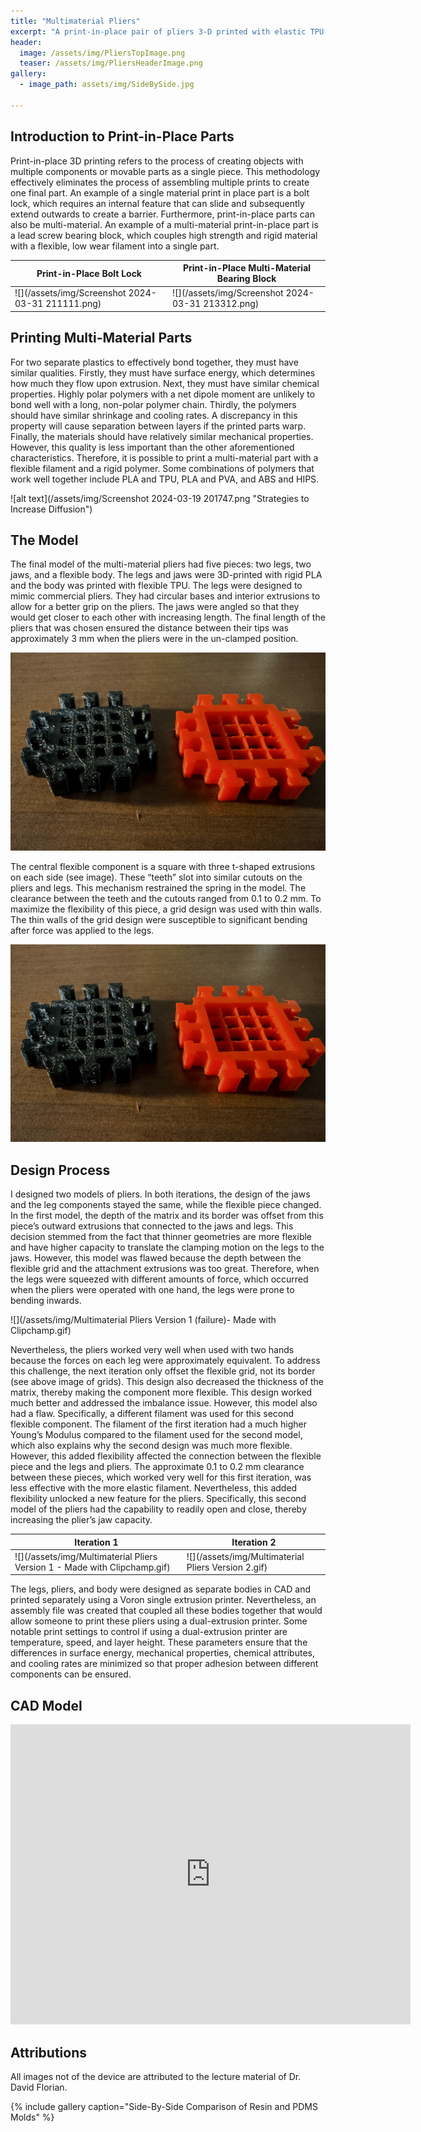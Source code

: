 ```yaml
---
title: "Multimaterial Pliers"
excerpt: "A print-in-place pair of pliers 3-D printed with elastic TPU and rigid PLA."
header:
  image: /assets/img/PliersTopImage.png
  teaser: /assets/img/PliersHeaderImage.png
gallery:
  - image_path: assets/img/SideBySide.jpg
   
---
```


## Introduction to Print-in-Place Parts

Print-in-place 3D printing refers to the process of creating objects with multiple components or movable parts as a single piece. This methodology effectively eliminates the process of assembling multiple prints to create one final part. An example of a single material print in place part is a bolt lock, which requires an internal feature that can slide and subsequently extend outwards to create a barrier. Furthermore, print-in-place parts can also be multi-material. An example of a multi-material print-in-place part is a lead screw bearing block, which couples high strength and rigid material with a flexible, low wear filament into a single part. 

Print-in-Place Bolt Lock|Print-in-Place Multi-Material Bearing Block
--|--
![](/assets/img/Screenshot 2024-03-31 211111.png)|![](/assets/img/Screenshot 2024-03-31 213312.png)

## Printing Multi-Material Parts

For two separate plastics to effectively bond together, they must have similar qualities. Firstly, they must have surface energy, which determines how much they flow upon extrusion. Next, they must have similar chemical properties. Highly polar polymers with a net dipole moment are unlikely to bond well with a long, non-polar polymer chain. Thirdly, the polymers should have similar shrinkage and cooling rates. A discrepancy in this property will cause separation between layers if the printed parts warp. Finally, the materials should have relatively similar mechanical properties. However, this quality is less important than the other aforementioned characteristics. Therefore, it is possible to print a multi-material part with a flexible filament and a rigid polymer. Some combinations of polymers that work well together include PLA and TPU, PLA and PVA, and ABS and HIPS. 

![alt text](/assets/img/Screenshot 2024-03-19 201747.png "Strategies to Increase Diffusion")

## The Model

The final model of the multi-material pliers had five pieces: two legs, two jaws, and a flexible body. The legs and jaws were 3D-printed with rigid PLA and the body was printed with flexible TPU. The legs were designed to mimic commercial pliers. They had circular bases and interior extrusions to allow for a better grip on the pliers. The jaws were angled so that they would get closer to each other with increasing length. The final length of the pliers that was chosen ensured the distance between their tips was approximately 3 mm when the pliers were in the un-clamped position.  

![alt text](/assets/img/ElasticPieces.png)

The central flexible component is a square with three t-shaped extrusions on each side (see image). These “teeth” slot into similar cutouts on the pliers and legs. This mechanism restrained the spring in the model. The clearance between the teeth and the cutouts ranged from 0.1 to 0.2 mm. To maximize the flexibility of this piece, a grid design was used with thin walls. The thin walls of the grid design were susceptible to significant bending  after force was applied to the legs.

![alt text](/assets/img/ElasticPieces.png)

## Design Process

I designed two models of pliers. In both iterations, the design of the jaws and the leg components stayed the same, while the flexible piece changed. In the first model, the depth of the matrix and its border was offset from this piece’s outward extrusions that connected to the jaws and legs. This decision stemmed from the fact that thinner geometries are more flexible and have higher capacity to translate the clamping motion on the legs to the jaws. However, this model was flawed because the depth between the flexible grid and the attachment extrusions was too great. Therefore, when the legs were squeezed with different amounts of force, which occurred when the pliers were operated with one hand, the legs were prone to bending inwards. 

![](/assets/img/Multimaterial Pliers Version 1 (failure)- Made with Clipchamp.gif)

Nevertheless, the pliers worked very well when used with two hands because the forces on each leg were approximately equivalent. To address this challenge, the next iteration only offset the flexible grid, not its border (see above image of grids). This design also decreased the thickness of the matrix, thereby making the component more flexible. This design worked much better and addressed the imbalance issue. However, this model also had a flaw. Specifically, a different filament was used for this second flexible component. The filament of the first iteration had a much higher Young’s Modulus compared to the filament used for the second model, which also explains why  the second design was much more flexible. However, this added flexibility affected the connection between the flexible piece and the legs and pliers. The approximate 0.1 to 0.2 mm clearance between these pieces, which worked very well for this first iteration, was less effective with the more elastic filament. Nevertheless, this added flexibility unlocked a new feature for the pliers. Specifically, this second model of the pliers had the capability to readily open and close, thereby increasing the plier’s jaw capacity. 

Iteration 1|Iteration 2
--|--
![](/assets/img/Multimaterial Pliers Version 1 - Made with Clipchamp.gif)|![](/assets/img/Multimaterial Pliers Version 2.gif)

The legs, pliers, and body were designed as separate bodies in CAD and printed separately using a Voron single extrusion printer. Nevertheless, an assembly file was created that coupled all these bodies together that would allow someone to print these pliers using a dual-extrusion printer. Some notable print settings to control if using a dual-extrusion printer are temperature, speed, and layer height. These parameters ensure that the differences in surface energy, mechanical properties, chemical attributes, and cooling rates are minimized so that proper adhesion between different components can be ensured.

## CAD Model

<iframe src="https://vanderbilt643.autodesk360.com/shares/public/SH512d4QTec90decfa6e76906e8ae02228d5?mode=embed" width="640" height="480" allowfullscreen="true" webkitallowfullscreen="true" mozallowfullscreen="true"  frameborder="0"></iframe>

## Attributions

All images not of the device are attributed to the lecture material of Dr. David Florian.

{% include gallery caption="Side-By-Side Comparison of Resin and PDMS Molds" %}


